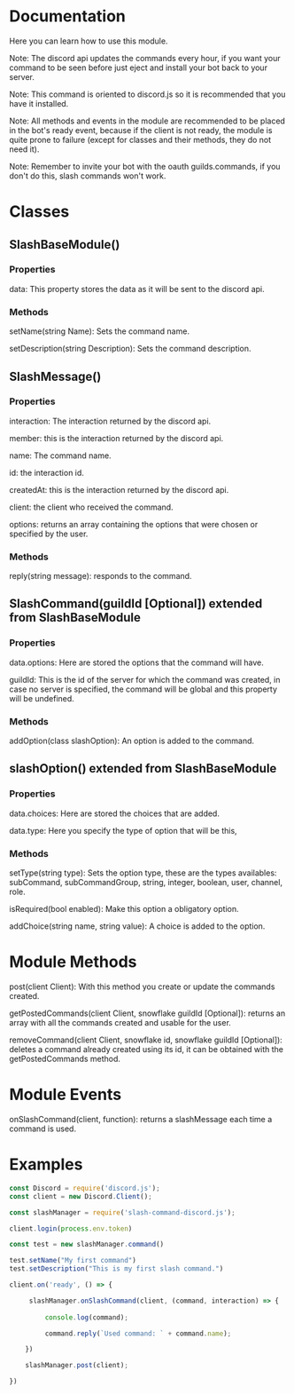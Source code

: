 # Documentation
Here you can learn how to use this module.

Note: The discord api updates the commands every hour, if you want your command to be seen before just eject and install your bot back to your server.

Note: This command is oriented to discord.js so it is recommended that you have it installed.

Note: All methods and events in the module are recommended to be placed in the bot's ready event, because if the client is not ready, the module is quite prone to failure (except for classes and their methods, they do not need it).

Note: Remember to invite your bot with the oauth guilds.commands, if you don't do this, slash commands won't work.

# Classes


## SlashBaseModule()

### Properties

data: This property stores the data as it will be sent to the discord api.

### Methods

setName(string Name): Sets the command name.

setDescription(string Description): Sets the command description.




## SlashMessage()

### Properties

interaction: The interaction returned by the discord api.

member: this is the interaction returned by the discord api.

name: The command name.

id: the interaction id.

createdAt: this is the interaction returned by the discord api.

client: the client who received the command.

options: returns an array containing the options that were chosen or specified by the user.

### Methods

reply(string message): responds to the command.



## SlashCommand(guildId [Optional]) extended from SlashBaseModule

### Properties

data.options: Here are stored the options that the command will have.

guildId: This is the id of the server for which the command was created, in case no server is specified, the command will be global and this property will be undefined.

### Methods

addOption(class slashOption): An option is added to the command.




## slashOption() extended from SlashBaseModule

### Properties

data.choices: Here are stored the choices that are added.

data.type: Here you specify the type of option that will be this, 

### Methods

setType(string type): Sets the option type, these are the types availables: subCommand, subCommandGroup, string, integer, boolean, user, channel, role.

isRequired(bool enabled): Make this option a obligatory option.

addChoice(string name, string value): A choice is added to the option.




# Module Methods

post(client Client): With this method you create or update the commands created.

getPostedCommands(client Client, snowflake guildId [Optional]): returns an array with all the commands created and usable for the user.

removeCommand(client Client, snowflake id, snowflake guildId [Optional]): deletes a command already created using its id, it can be obtained with the getPostedCommands method.

# Module Events

onSlashCommand(client, function): returns a slashMessage each time a command is used.

# Examples

```javascript
const Discord = require('discord.js');
const client = new Discord.Client();

const slashManager = require('slash-command-discord.js');

client.login(process.env.token)

const test = new slashManager.command()

test.setName("My first command")
test.setDescription("This is my first slash command.")

client.on('ready', () => {

     slashManager.onSlashCommand(client, (command, interaction) => {
    
         console.log(command);

         command.reply(`Used command: ` + command.name);

    })

    slashManager.post(client);

})
```
